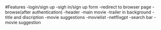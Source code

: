 #Features
-login/sign up
-sigh in/sign up form
-redirect to browser page
-browse(after authentication)
-header
-main movie
-trailer in background
-title and discription
-movie suggestions
-movielist
-netflixgpt
-search bar
-movie suggestion
